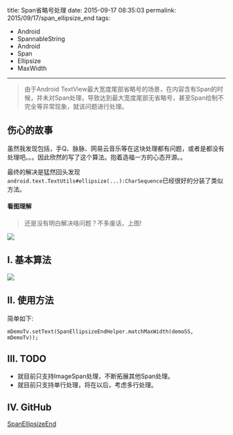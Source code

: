 title: Span省略号处理
date: 2015-09-17 08:35:03
permalink: 2015/09/17/span_ellipsize_end
tags:
- Android
- SpannableString
- Android
- Span
- Ellipsize
- MaxWidth

---

> 由于Android TextView最大宽度尾部省略号的场景，在内容含有Span的时候，并未对Span处理，导致达到最大宽度尾部无省略号，甚至Span绘制不完全等异常现象，就该问题进行处理。

<!-- more -->

## 伤心的故事

虽然我发现包括，手Q、脉脉、网易云音乐等在这块处理都有问题，或者是都没有处理吧。。。因此欣然的写了这个算法。抱着造福一方的心态开源。。

最终的解决是猛然回头发现`android.text.TextUtils#ellipsize(...):CharSequence`已经很好的分装了类似方法。

#### 看图理解

> 还是没有明白解决啥问题？不多废话，上图!

![](https://raw.githubusercontent.com/lingochamp/SpanEllipsizeEnd/master/imgs/demo.jpg)

## I. 基本算法

![](https://raw.githubusercontent.com/lingochamp/SpanEllipsizeEnd/master/imgs/algorithm.jpg)

## II. 使用方法

简单如下:

```
mDemoTv.setText(SpanEllipsizeEndHelper.matchMaxWidth(demoSS, mDemoTv));
```

## III. TODO

- 就目前只支持ImageSpan处理，不断拓展其他Span处理。
- 就目前只支持单行处理，将在以后，考虑多行处理。

## IV. GitHub

[SpanEllipsizeEnd](https://github.com/lingochamp/SpanEllipsizeEnd)
